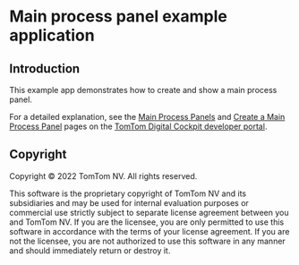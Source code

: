 # Main process panel example application

## Introduction

This example app demonstrates how to create and show a main process panel.

For a detailed explanation, see the
[Main Process Panels](https://developer.tomtom.com/tomtom-digital-cockpit/designers/system-ui/main-process-panels)
and
[Create a Main Process Panel](https://developer.tomtom.com/tomtom-digital-cockpit/tutorials/core/frontends/create-a-main-process-panel)
pages on the
[TomTom Digital Cockpit developer portal](https://developer.tomtom.com/tomtom-digital-cockpit/developers/introduction).

## Copyright

Copyright © 2022 TomTom NV. All rights reserved.

This software is the proprietary copyright of TomTom NV and its subsidiaries and may be
used for internal evaluation purposes or commercial use strictly subject to separate
license agreement between you and TomTom NV. If you are the licensee, you are only permitted
to use this software in accordance with the terms of your license agreement. If you are
not the licensee, you are not authorized to use this software in any manner and should
immediately return or destroy it.
